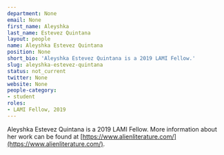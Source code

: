 ```yaml
---
department: None
email: None
first_name: Aleyshka
last_name: Estevez Quintana
layout: people
name: Aleyshka Estevez Quintana
position: None
short_bio: 'Aleyshka Estevez Quintana is a 2019 LAMI Fellow.'
slug: aleyshka-estevez-quintana
status: not_current
twitter: None
website: None
people-category:
- student
roles:
- LAMI Fellow, 2019
---
```

Aleyshka Estevez Quintana is a 2019 LAMI Fellow. More information about her work can be found at [https://www.alienliterature.com/](https://www.alienliterature.com/).